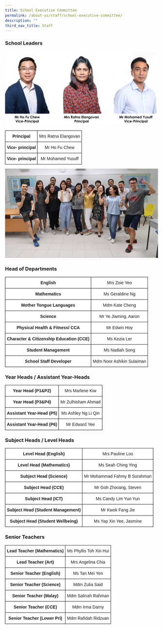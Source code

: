 ```yaml
---
title: School Executive Committee
permalink: /about-us/staff/school-executive-committee/
description: ""
third_nav_title: Staff
---
```

### **School Leaders**

![](/images/School%20Leaders%202023.jpg)

<style type="text/css">
.tg  {border-collapse:collapse;border-spacing:0;margin:0px auto;}
.tg td{border-color:black;border-style:solid;border-width:1px;font-family:Arial, sans-serif;font-size:16px;
  overflow:hidden;padding:12px 7px;word-break:normal;}
.tg th{border-color:black;border-style:solid;border-width:1px;font-family:Arial, sans-serif;font-size:16px;
  font-weight:normal;overflow:hidden;padding:12px 7px;word-break:normal;}
.tg .tg-2g1l{background-color:#FFF;font-weight:bold;text-align:center;vertical-align:middle}
.tg .tg-f4yw{background-color:#FFF;text-align:center;vertical-align:middle}
</style>

<table class="tg">
<tbody>
  <tr>
    <td class="tg-2g1l">Principal<br></td>
    <td class="tg-f4yw">Mrs Ratna Elangovan<br></td>
  </tr>
  <tr>
    <td class="tg-2g1l">Vice- principal<br></td>
    <td class="tg-f4yw">Mr Ho Fu Chew<br></td>
  </tr>
  <tr>
    <td class="tg-2g1l">Vice- principal<br></td>
    <td class="tg-f4yw">Mr Mohamed Yusuff</td>
  </tr>
</tbody>
</table>

![](/images/Our%20Teachers.jpeg)

### **Head of Departments**

<style type="text/css">
.tg  {border-collapse:collapse;border-spacing:0;margin:0px auto;}
.tg td{border-color:black;border-style:solid;border-width:1px;font-family:Arial, sans-serif;font-size:14px;
  overflow:hidden;padding:10px 5px;word-break:normal;}
.tg th{border-color:black;border-style:solid;border-width:1px;font-family:Arial, sans-serif;font-size:14px;
  font-weight:normal;overflow:hidden;padding:10px 5px;word-break:normal;}
.tg .tg-2g1l{background-color:#FFF;font-weight:bold;text-align:center;vertical-align:middle}
.tg .tg-f4yw{background-color:#FFF;text-align:center;vertical-align:middle}
</style>

<table class="tg">
<tbody>
<tr><td class="tg-2g1l">English<br></td>
<td class="tg-f4yw">Mrs Zoie Yeo<br></td>
</tr>

<tr><td class="tg-2g1l">Mathematics<br></td>
<td class="tg-f4yw">Ms Geraldine Ng<br></td>
</tr>
  
<tr><td class="tg-2g1l">Mother Tongue Languages<br></td>
<td class="tg-f4yw">Mdm Kate Cheng<br></td>
</tr>
	
<tr><td class="tg-2g1l"> Science</td>
<td class="tg-f4yw">Mr Ye Jiaming, Aaron </td>
</tr>
  
<tr><td class="tg-2g1l">Physical Health &amp; Fitness/ CCA<br></td>
<td class="tg-f4yw">Mr Edwin Hoy<br></td>
</tr>
  
<tr><td class="tg-2g1l">Character &amp; Citizenship Education (CCE)</td>
<td class="tg-f4yw">Ms Kezia Ler</td>
</tr>
  
<tr>
<td class="tg-2g1l">Student Management</td>
<td class="tg-f4yw">Ms Nadiah Song</td>
</tr>

<tr>
<td class="tg-2g1l">School Staff Developer</td>
<td class="tg-f4yw">Mdm Noor Ashikin Sulaiman</td>
</tr>

</tbody>
</table>


### **Year Heads / Assistant Year-Heads**

<style type="text/css">
.tg  {border-collapse:collapse;border-spacing:0;margin:0px auto;}
.tg td{border-color:black;border-style:solid;border-width:1px;font-family:Arial, sans-serif;font-size:14px;
  overflow:hidden;padding:10px 5px;word-break:normal;}
.tg th{border-color:black;border-style:solid;border-width:1px;font-family:Arial, sans-serif;font-size:14px;
  font-weight:normal;overflow:hidden;padding:10px 5px;word-break:normal;}
.tg .tg-2g1l{background-color:#FFF;font-weight:bold;text-align:center;vertical-align:middle}
.tg .tg-f4yw{background-color:#FFF;text-align:center;vertical-align:middle}
</style>

<table class="tg">
<tbody>

<tr>
<td class="tg-2g1l">Year Head (P1&amp;P2)<br></td>
<td class="tg-f4yw">Mrs Marlene Kiw<br></td>
</tr>
	
<tr>
<td class="tg-2g1l">Year Head (P3&amp;P4)<br></td>
<td class="tg-f4yw">Mr Zulhisham Ahmad<br></td>
</tr>  

<tr>
<td class="tg-2g1l">Assistant Year-Head (P5)<br></td>
<td class="tg-f4yw">Ms Ashley Ng Li Qin</td>
</tr>

<tr>
<td class="tg-2g1l">Assistant Year-Head (P6)<br></td>
<td class="tg-f4yw">Mr Edward Yee<br></td>
</tr>

</tbody>
</table>

### **Subject Heads / Level Heads**

<style type="text/css">
.tg  {border-collapse:collapse;border-spacing:0;margin:0px auto;}
.tg td{border-color:black;border-style:solid;border-width:1px;font-family:Arial, sans-serif;font-size:14px;
  overflow:hidden;padding:10px 5px;word-break:normal;}
.tg th{border-color:black;border-style:solid;border-width:1px;font-family:Arial, sans-serif;font-size:14px;
  font-weight:normal;overflow:hidden;padding:10px 5px;word-break:normal;}
.tg .tg-2g1l{background-color:#FFF;font-weight:bold;text-align:center;vertical-align:middle}
.tg .tg-f4yw{background-color:#FFF;text-align:center;vertical-align:middle}
</style>

<table class="tg">
<tbody>

<tr>
<td class="tg-2g1l">Level Head (English)<br></td>
<td class="tg-f4yw">Mrs Pauline Loo<br></td>
</tr>

<tr>
	<td class="tg-2g1l">Level Head (Mathematics)<br></td>
<td class="tg-f4yw">Ms Seah Ching Ying<br></td>
</tr>

<tr>
<td class="tg-2g1l">Subject Head (Science)<br></td>
<td class="tg-f4yw">Mr Mohammad Fahmy B Surahman<br></td>
</tr>
  
<tr>
<td class="tg-2g1l">Subject Head (CCE)<br></td>
<td class="tg-f4yw">Mr Goh Zhixiang, Steven<br></td>
</tr>
  
<tr>
<td class="tg-2g1l"> Subject Head (ICT)</td>
<td class="tg-f4yw">Ms Candy Lim Yun Yun </td>
</tr>

<tr>
<td class="tg-2g1l">Subject Head (Student Management)<br></td>
<td class="tg-f4yw">Mr Kwok Fang Jie<br></td>
</tr>

<tr>
<td class="tg-2g1l">Subject Head (Student Wellbeing)<br></td>
<td class="tg-f4yw">Ms Yap Xin Yee, Jasmine<br></td>
</tr>

</tbody>
</table>


### **Senior Teachers**

<style type="text/css">
.tg  {border-collapse:collapse;border-spacing:0;margin:0px auto;}
.tg td{border-color:black;border-style:solid;border-width:1px;font-family:Arial, sans-serif;font-size:14px;
  overflow:hidden;padding:10px 5px;word-break:normal;}
.tg th{border-color:black;border-style:solid;border-width:1px;font-family:Arial, sans-serif;font-size:14px;
  font-weight:normal;overflow:hidden;padding:10px 5px;word-break:normal;}
.tg .tg-2g1l{background-color:#FFF;font-weight:bold;text-align:center;vertical-align:middle}
.tg .tg-f4yw{background-color:#FFF;text-align:center;vertical-align:middle}
</style>

<table class="tg">
<tbody>

<tr>
<td class="tg-2g1l">Lead Teacher (Mathematics)<br></td>
<td class="tg-f4yw">Ms Phyllis Toh Xin Hui<br></td>
</tr> 
  
<tr>
<td class="tg-2g1l">Lead Teacher (Art)<br></td>
<td class="tg-f4yw">Mrs Angelina Chia<br></td>
</tr>

<tr>
<td class="tg-2g1l">Senior Teacher (English)<br></td>
<td class="tg-f4yw">Ms Tan Mei Yen<br></td>
</tr>

<tr>
<td class="tg-2g1l">Senior Teacher (Science)<br></td>
<td class="tg-f4yw">Mdm Zulia Said<br></td>
</tr>

<tr>
<td class="tg-2g1l">Senior Teacher (Malay)<br></td>
<td class="tg-f4yw">Mdm Salinah Rahman<br></td>
</tr>
  
<tr>
<td class="tg-2g1l">Senior Teacher (CCE)<br></td>
<td class="tg-f4yw">Mdm Irma Darny<br></td>
</tr>

<tr>
<td class="tg-2g1l">Senior Teacher (Lower Pri)<br></td>
<td class="tg-f4yw">Mdm Rafidah Ridzuan</td>
</tr>

</tbody>
</table>